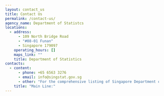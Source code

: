 ```yaml
---
layout: contact_us
title: Contact Us
permalink: /contact-us/
agency_name: Department of Statistcs
locations:
  - address:
      - 109 North Bridge Road
      - "#08-01 Funan"
      - Singapore 179097
    operating_hours: []
    maps_link: ""
    title: Department of Statistics
contacts:
  - content:
      - phone: +65 6563 3276
      - email: info@singstat.gov.sg
      - other: "For the comprehensive listing of Singapore Department of Statistics (DOS) officers' contact details, please access [DOS's directory](https://www.sgdi.gov.sg/ministries/mti/departments/dos) at the [Singapore Government Directory Interactive] (https://www.sgdi.gov.sg/ministries)."
    title: "Main Line:"
---
```

